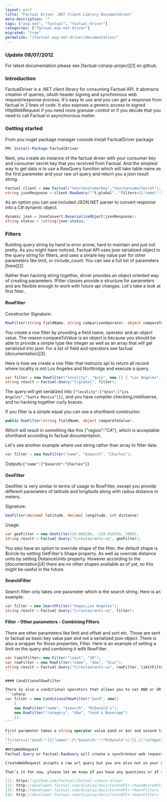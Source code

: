```yaml
---
layout: post
title: "Factual Driver .NET Client Library Documentation"
meta-description: ""
tags: ["asp.net", "factual", "factual-driver"]
categories: ["factual-asp-net-driver"]
migrated: "true"
permalink: "/factual-asp-net-driver/documentation/"
---
```


### Update 08/07/2012

For latest documentation please see [factual-csharp-project][1] on github.

### Introduction

FactualDriver is a .NET client library for consuming Factual API. It abstracts creation of queries, oAuth header signing and synchronous web request/response process. It's easy to use and you can get a response from factual in 2 lines of code. It also exposes a generic access to signed HttpWebRequest if you need more granular control or if you decide that you need to call Factual in asynchronous matter.

### Getting started

From you nuget package manager console install FactualDriver package

```powershell
PM> Install-Package FactualDriver
```

Next, you create an instance of the factual driver with your consumer key and consumer secret key that you received from Factual. And the simplest way to get data is to use a RawQuery function which will take table name as the first parameter and your raw url query and return you a json result string.

```csharp
Factual client = new Factual("YourConstumerKey","YourConsumerSecret");
string jsonResponse = client.RawQuery(""t/global", "filters={\"name\":\"Star\"}");
```

As an option you can use included JSON.NET parser to convert response into a C# dynamic object.

```csharp
dynamic json = JsonConvert.DeserializeObject(jsonResponse);
string status = (string)json.status;
```

### Filters

Building query string by hand is error prone, hard to maintain and just not pretty. As you might have noticed, Factual API uses json serialized object in the query string for filters, and uses a simple key value pair for other parameters like limit, or include_count. You can see a full list of parameters [here][2].

Rather than hacking string together, driver provides an object oriented way of creating parameters. IFilter classes provide a structure for parameters and are flexible enough to work with future api changes. Let's take a look at first filter..

#### RowFilter

Constructor Signature:

```csharp
RowFilter(string fieldName, string comparisonOperator, object compareToValue)
```

You create a row filter by providing a field name, operator and an object value. The reason compareToValue is an object is because you should be able to provide a simple type like integer as well as an array that will get serialized into json. For a list of field and operators see factual [documentation][3].

Here is how we create a row filter that instructs api to return all record where locality is not Los Angeles and Northridge and execute a query.

```csharp
var filter = new RowFilter("locality", "$nin", new [] { "Los Angeles", "Northridge"});
string result = Factual.Query("t/global", filter);
```

The query will get serialized into `{"locality":{"$nin":["Los Angeles","Santa Monica"]}}`, and you have compiler checking,intellisense, and no hacking together curly braces.

If you filter is a simple equal you can use a shorthand constructor:

```csharp
public RowFilter(string fieldName, object compareToValue).
```

Which will result in something like this {"region":"CA"}, which is acceptable shorthand according to factual documentation.

Let's see another example where use string rather than array to filter data.

```csharp
var filter = new RowFilter("name", "$search", "Charles");
```

Outputs:`{"name":{"$search":"Charles"}}`

#### GeoFilter

Geofilter is very similar in terms of usage to RowFilter, except you provide different parameters of latitude and longitude along with radius distance in meters.

Signature:

```csharp
GeoFilter(decimal latitude, decimal longitude, int distance)
```

Usage:

```csharp
var geoFilter = new GeoFilter(34.06018m, -118.41835m, 5000);
string result = Factual.Query("t/restaurants-us", geoFilter);
```

You also have an option to override shape of the filter, the default shape is \$circle by setting GetFilter's Shape property. As well as override distance units by setting DistanceUnits property. However according to the [documentation][4] there are no other shapes available as of yet, so this might be useful in the future.

#### SearchFilter

Search filter only takes one parameter which is the search string. Here is an example:

```csharp
var filter = new SearchFilter("Vegan,Los Angeles");
string result = Factual.Query("t/restaurants-us", filter);
```

#### Filter - Other parameters - Combining FIlters

There are other parameters like limit and offset and sort etc. Those are sent to factual as basic key value pair and not a serialized json object. There is also a wrapper for those properties, Filter. Here is an example of setting a limit on the query and combining it with RowFilter.

````csharp
var limitFilter= new Filter("limit", "20");
var rowFilter = new RowFilter("name", "$bw", "Star");
string result = Factual.Query("t/restaurants-us", rowFilter, limitFilter);
```

#### ConditionalRowFilter

There is also a conditional operators that allows you to set AND or OR operator and group your row filters together.
```csharp
var filter = new ConditionalRowFilter("$and", new[]
    {
    new RowFilter("name", "$search", "McDonald's"),
    new RowFilter("category", "$bw", "Food & Beverage")
    });
```

First parameter takes a string operator value $and or $or and second takes a collection of RowFilter types. Result will get serialized into an api query like this:
```
"filters={\"$and\":[{\"name\":{\"$search\":\"McDonald's\"}},{\"category\":{\"$bw\":\"Food & Beverage\"}}]}"
```
#HttpWebRequest
Factual.Query or Factual.RawQuery will create a synchronous web request and will also synchronously get a response back from factual, read it as a string and return to the caller. If you have a high traffic environment that's probably not what you going to want because the number of process threads is limited and when you call outside service synchronously it uses it up a thread, and if you have more users than your threads then your application will come to a screeching halt. So if you are planning on experiencing a very high traffic, you want to call factual api asynchronously. And you can do that by getting an HttpWebRequest object directly from Factual.CreateWebRequest(string query) and then executing the request asynchronously.

CreateWebRequest accepts a raw url query but you are also not on your own here. You can create your filters and then call JsonUtil.ToQueryString and it will serialize a collection of filters into correct json query string.

That's it for now, please let me know if you have any questions or if something I missed.

[1]: https://github.com/Factual/factual-csharp-driver
[2]: http://developer.factual.com/display/docs/Core+API+-+Read#CoreAPI-Read-OptionalParameters
[3]: http://developer.factual.com/display/docs/Core+API+-+Row+Filters
[4]: http://developer.factual.com/display/docs/Core+API+-+Geo+Filters
````
